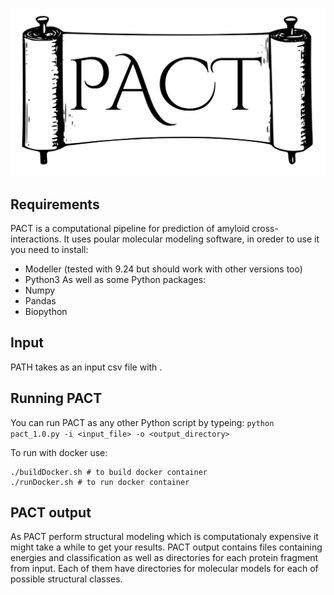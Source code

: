 ![Alt text](logo_v1_bg.png)
## Requirements
PACT is a computational pipeline for prediction of amyloid cross-interactions. It uses poular molecular modeling software, in oreder to use it you need to install:
* Modeller (tested with 9.24 but should work with other versions too)
* Python3
As well as some Python packages:
* Numpy
* Pandas
* Biopython
## Input
PATH takes as an input csv file with .
## Running PACT
You can run PACT as any other Python script by typeing:
`python pact_1.0.py -i <input_file> -o <output_directory>`

To run with docker use:
``` shell
./buildDocker.sh # to build docker container
./runDocker.sh # to run docker container
```
## PACT output
As PACT perform structural modeling which is computationaly expensive it might take a while to get your results. PACT output contains files containing energies and classification as well as directories for each protein fragment from input. Each of them have directories for molecular models for each of possible structural classes.
